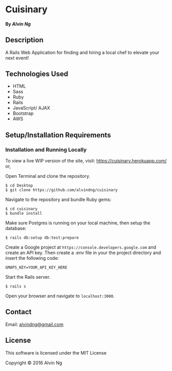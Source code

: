 # Cuisinary
#### By _**Alvin Ng**_

## Description
A Rails Web Application for finding and hiring a local chef to elevate your next event!

## Technologies Used
* HTML
* Sass
* Ruby
* Rails
* JavaScript/ AJAX
* Bootstrap
* AWS

## Setup/Installation Requirements

### Installation and Running Locally

To view a live WIP version of the site, visit: https://cuisinary.herokuapp.com/ or,

Open Terminal and clone the repository.  
```
$ cd Desktop
$ git clone https://github.com/alvindng/cuisinary
```

Navigate to the repository and bundle Ruby gems:
```
$ cd cuisinary
$ bundle install
```

Make sure Postgres is running on your local machine, then setup the database:
```
$ rails db:setup db:test:prepare
```

Create a Google project at `https://console.developers.google.com` and create an API key. Then create a .env file in your the project directory and insert the following code:
```
GMAPS_KEY=YOUR_API_KEY_HERE
```

Start the Rails server.
```
$ rails s
```

Open your browser and navigate to `localhost:3000`.

## Contact

Email: alvindng@gmail.com

## License

This software is licensed under the MIT License

Copyright &copy; 2016 Alvin Ng
